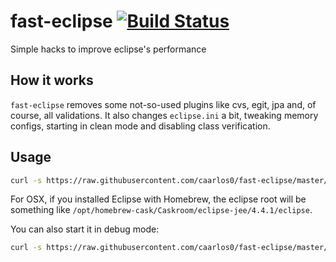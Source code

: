 # fast-eclipse [![Build Status](https://travis-ci.org/caarlos0/fast-eclipse.svg)](https://travis-ci.org/caarlos0/fast-eclipse)

Simple hacks to improve eclipse's performance

## How it works

`fast-eclipse` removes some not-so-used plugins like cvs, egit, jpa and,
of course, all validations. It also changes `eclipse.ini` a bit, tweaking
memory configs, starting in clean mode and disabling class verification.

## Usage

```sh
curl -s https://raw.githubusercontent.com/caarlos0/fast-eclipse/master/fast-eclipse | bash -s /path/to/eclipse/home
```

For OSX, if you installed Eclipse with Homebrew, the eclipse root will
be something like `/opt/homebrew-cask/Caskroom/eclipse-jee/4.4.1/eclipse`.

You can also start it in debug mode:

```sh
curl -s https://raw.githubusercontent.com/caarlos0/fast-eclipse/master/fast-eclipse | DEBUG=1 bash -s /path/to/eclipse/home
```
